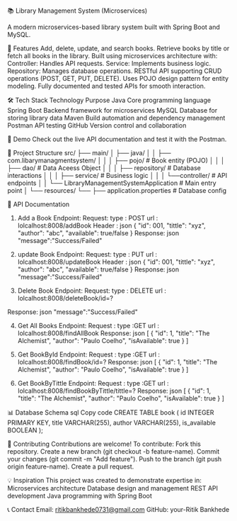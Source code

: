 📚 Library Management System (Microservices)

A modern microservices-based library system built with Spring Boot and MySQL.

🌟 Features
Add, delete, update, and search books.
Retrieve books by title or fetch all books in the library.
Built using microservices architecture with:
Controller: Handles API requests.
Service: Implements business logic.
Repository: Manages database operations.
RESTful API supporting CRUD operations (POST, GET, PUT, DELETE).
Uses POJO design pattern for entity modeling.
Fully documented and tested APIs for smooth interaction.

🛠️ Tech Stack
Technology	Purpose
Java	Core programming language
Spring Boot	Backend framework for microservices
MySQL	Database for storing library data
Maven	Build automation and dependency management
Postman	API testing
GitHub	Version control and collaboration

🚀 Demo
Check out the live API documentation and test it with the  Postman.

📂 Project Structure
src/
├── main/
│   ├── java/
│   │   ├── com.libarymanagmentsystem/
│   │   │   ├── pojo/              # Book entity (POJO)
│   │   │   ├── dao/               # Data Aceess Object
│   │   │   ├── repository/        # Database interactions
│   │   │   ├── service/           # Business logic
│   │   │   └──controller/         # API endpoints
│   │   └── LibraryManagementSystemApplication # Main entry point
│   └── resources/
└── ├── application.properties # Database config
       
📖 API Documentation
1. Add a Book
Endpoint:
Request:
 type : POST
 url  : lolcalhost:8008/addBook
 Header :
json
{
    "id": 001,
    "tittle": "xyz",
    "author": "abc",
    "available": true/false
}
Response:
json
"message":"Success/Failed"

2. update Book
Endpoint:
Request:
 type : PUT
 url  : lolcalhost:8008/updateBook
 Header :
json
{
    "id": 001,
    "tittle": "xyz",
    "author": "abc",
    "available": true/false
}
Response:
json
"message":"Success/Failed"

3. Delete Book
Endpoint:
Request:
 type : DELETE
 url  : lolcalhost:8008/deleteBook/id=?

Response:
json
"message":"Success/Failed"

4. Get All Books
Endpoint:
Request :
type :GET
url  : lolcalhost:8008/findAllBook
Response:
json
[
  {
    "id": 1,
    "title": "The Alchemist",
    "author": "Paulo Coelho",
    "isAvailable": true
  }
]

5. Get BookById
Endpoint:
Request :
type :GET
url  : lolcalhost:8008/findBook/id=?
Response:
json
[
  {
    "id": 1,
    "title": "The Alchemist",
    "author": "Paulo Coelho",
    "isAvailable": true
  }
]

6. Get BookByTittle
Endpoint:
Request :
type :GET
url  : lolcalhost:8008/findBookByTittle/tittle=?
Response:
json
[
  {
    "id": 1,
    "title": "The Alchemist",
    "author": "Paulo Coelho",
    "isAvailable": true
  }
]

📊 Database Schema
sql
Copy code
CREATE TABLE book (
    id INTEGER  PRIMARY KEY,
    title VARCHAR(255),
    author VARCHAR(255),
    is_available BOOLEAN
);

🤝 Contributing
Contributions are welcome!
To contribute:
Fork this repository.
Create a new branch (git checkout -b feature-name).
Commit your changes (git commit -m "Add feature").
Push to the branch (git push origin feature-name).
Create a pull request.

💡 Inspiration
This project was created to demonstrate expertise in:
Microservices architecture
Database design and management
REST API development
Java programming with Spring Boot

📞 Contact
Email: ritikbankhede0731@gmail.com
GitHub: your-Ritik Bankhede







